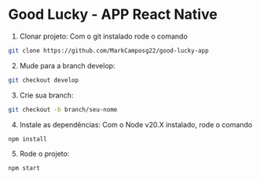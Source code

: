 # Good Lucky - APP React Native

1. Clonar projeto:
Com o git instalado rode o comando
```bash
git clone https://github.com/MarkCamposg22/good-lucky-app
```

2. Mude para a branch develop:
```bash
git checkout develop
```

3. Crie sua branch:
```bash
git checkout -b branch/seu-nome
```

4. Instale as dependências:
Com o Node v20.X instalado, rode o comando
```bash
npm install
```

5. Rode o projeto:
```bash
npm start
```
